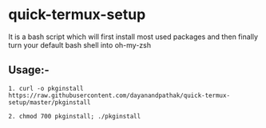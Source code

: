# quick-termux-setup

It is a bash script which will first install most used packages and then finally turn your default bash shell into oh-my-zsh

## Usage:-

```
1. curl -o pkginstall https://raw.githubusercontent.com/dayanandpathak/quick-termux-setup/master/pkginstall

2. chmod 700 pkginstall; ./pkginstall
```
